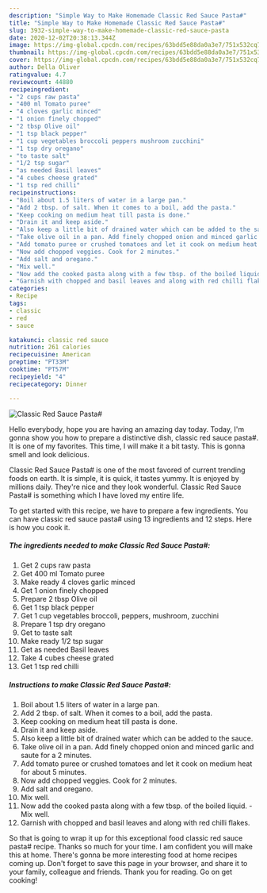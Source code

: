 ```yaml
---
description: "Simple Way to Make Homemade Classic Red Sauce Pasta#"
title: "Simple Way to Make Homemade Classic Red Sauce Pasta#"
slug: 3932-simple-way-to-make-homemade-classic-red-sauce-pasta
date: 2020-12-02T20:38:13.344Z
image: https://img-global.cpcdn.com/recipes/63bdd5e88da0a3e7/751x532cq70/classic-red-sauce-pasta-recipe-main-photo.jpg
thumbnail: https://img-global.cpcdn.com/recipes/63bdd5e88da0a3e7/751x532cq70/classic-red-sauce-pasta-recipe-main-photo.jpg
cover: https://img-global.cpcdn.com/recipes/63bdd5e88da0a3e7/751x532cq70/classic-red-sauce-pasta-recipe-main-photo.jpg
author: Della Oliver
ratingvalue: 4.7
reviewcount: 44880
recipeingredient:
- "2 cups raw pasta"
- "400 ml Tomato puree"
- "4 cloves garlic minced"
- "1 onion finely chopped"
- "2 tbsp Olive oil"
- "1 tsp black pepper"
- "1 cup vegetables broccoli peppers mushroom zucchini"
- "1 tsp dry oregano"
- "to taste salt"
- "1/2 tsp sugar"
- "as needed Basil leaves"
- "4 cubes cheese grated"
- "1 tsp red chilli"
recipeinstructions:
- "Boil about 1.5 liters of water in a large pan."
- "Add 2 tbsp. of salt. When it comes to a boil, add the pasta."
- "Keep cooking on medium heat till pasta is done."
- "Drain it and keep aside."
- "Also keep a little bit of drained water which can be added to the sauce."
- "Take olive oil in a pan. Add finely chopped onion and minced garlic and saute for a 2 minutes."
- "Add tomato puree or crushed tomatoes and let it cook on medium heat for about 5 minutes."
- "Now add chopped veggies. Cook for 2 minutes."
- "Add salt and oregano."
- "Mix well."
- "Now add the cooked pasta along with a few tbsp. of the boiled liquid. Mix well."
- "Garnish with chopped and basil leaves and along with red chilli flakes."
categories:
- Recipe
tags:
- classic
- red
- sauce

katakunci: classic red sauce 
nutrition: 261 calories
recipecuisine: American
preptime: "PT33M"
cooktime: "PT57M"
recipeyield: "4"
recipecategory: Dinner

---
```



![Classic Red Sauce Pasta#](https://img-global.cpcdn.com/recipes/63bdd5e88da0a3e7/751x532cq70/classic-red-sauce-pasta-recipe-main-photo.jpg)

Hello everybody, hope you are having an amazing day today. Today, I'm gonna show you how to prepare a distinctive dish, classic red sauce pasta#. It is one of my favorites. This time, I will make it a bit tasty. This is gonna smell and look delicious.



Classic Red Sauce Pasta# is one of the most favored of current trending foods on earth. It is simple, it is quick, it tastes yummy. It is enjoyed by millions daily. They're nice and they look wonderful. Classic Red Sauce Pasta# is something which I have loved my entire life.


To get started with this recipe, we have to prepare a few ingredients. You can have classic red sauce pasta# using 13 ingredients and 12 steps. Here is how you cook it.

<!--inarticleads1-->

##### The ingredients needed to make Classic Red Sauce Pasta#:

1. Get 2 cups raw pasta
1. Get 400 ml Tomato puree
1. Make ready 4 cloves garlic minced
1. Get 1 onion finely chopped
1. Prepare 2 tbsp Olive oil
1. Get 1 tsp black pepper
1. Get 1 cup vegetables broccoli, peppers, mushroom, zucchini
1. Prepare 1 tsp dry oregano
1. Get to taste salt
1. Make ready 1/2 tsp sugar
1. Get as needed Basil leaves
1. Take 4 cubes cheese grated
1. Get 1 tsp red chilli




<!--inarticleads2-->

##### Instructions to make Classic Red Sauce Pasta#:

1. Boil about 1.5 liters of water in a large pan.
1. Add 2 tbsp. of salt. When it comes to a boil, add the pasta.
1. Keep cooking on medium heat till pasta is done.
1. Drain it and keep aside.
1. Also keep a little bit of drained water which can be added to the sauce.
1. Take olive oil in a pan. Add finely chopped onion and minced garlic and saute for a 2 minutes.
1. Add tomato puree or crushed tomatoes and let it cook on medium heat for about 5 minutes.
1. Now add chopped veggies. Cook for 2 minutes.
1. Add salt and oregano.
1. Mix well.
1. Now add the cooked pasta along with a few tbsp. of the boiled liquid. - Mix well.
1. Garnish with chopped and basil leaves and along with red chilli flakes.




So that is going to wrap it up for this exceptional food classic red sauce pasta# recipe. Thanks so much for your time. I am confident you will make this at home. There's gonna be more interesting food at home recipes coming up. Don't forget to save this page in your browser, and share it to your family, colleague and friends. Thank you for reading. Go on get cooking!
